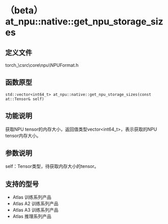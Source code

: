 # （beta）at_npu::native::get_npu_storage_sizes

## 定义文件

torch_\csrc\core\npu\NPUFormat.h

## 函数原型

```
std::vector<int64_t> at_npu::native::get_npu_storage_sizes(const at::Tensor& self)
```

## 功能说明

获取NPU tensor的内存大小，返回值类型vector<int64_t>，表示获取的NPU tensor内存大小。

## 参数说明

self：Tensor类型，待获取内存大小的tensor。

## 支持的型号

- <term>Atlas 训练系列产品</term>
- <term>Atlas A2 训练系列产品</term>
- <term>Atlas A3 训练系列产品</term>
- <term>Atlas 推理系列产品</term>

